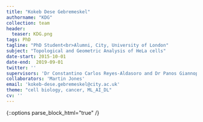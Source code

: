 ```yaml
---
title: "Kokeb Dese Gebremeskel"
authorname: "KDG"
collection: team
header:
  teaser: KDG.png
tags: PhD
tagline: "PhD Student<br>Alumni, City, University of London"
subject: "Topological and Geometric Analysis of HeLa cells"
date-start: 2015-10-01
date-end:  2019-09-01
twitter: ''
supervisors: 'Dr Constantino Carlos Reyes-Aldasoro and Dr Panos Giannopoulous'
collaborators: 'Martin Jones'
email: 'kokeb-dese.gebremeskel@city.ac.uk'
theme: "cell biology, cancer, ML_AI_DL"
cv: ''
---
```

{::options parse_block_html="true" /}

<p align= "justify">

